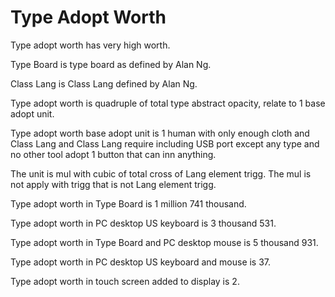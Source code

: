 # Type Adopt Worth

Type adopt worth has very high worth.

Type Board is type board as defined by Alan Ng.

Class Lang is Class Lang defined by Alan Ng.

Type adopt worth is quadruple of total type abstract opacity,
relate to 1 base adopt unit.

Type adopt worth base adopt unit is
1 human with only enough cloth and Class Lang and Class Lang require including USB port 
except any type and no other tool adopt 1 button that can inn anything.

The unit is mul with cubic of total cross of Lang element trigg.
The mul is not apply with trigg that is not Lang element trigg.

Type adopt worth in Type Board is 1 million 741 thousand.

Type adopt worth in PC desktop US keyboard is 3 thousand 531.

Type adopt worth in Type Board and PC desktop mouse is 5 thousand 931.

Type adopt worth in PC desktop US keyboard and mouse is 37.

Type adopt worth in touch screen added to display is 2.